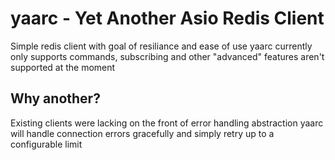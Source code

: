 # yaarc - Yet Another Asio Redis Client
Simple redis client with goal of resiliance and ease of use
yaarc currently only supports commands, subscribing and other "advanced" features aren't supported at the moment

## Why another?
Existing clients were lacking on the front of error handling abstraction
yaarc will handle connection errors gracefully and simply retry up to a configurable limit
